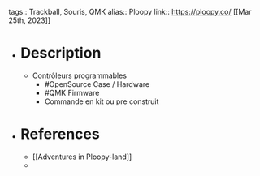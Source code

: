 tags:: Trackball, Souris, QMK
alias:: Ploopy
link:: https://ploopy.co/
[[Mar 25th, 2023]]

- # Description
	- Contrôleurs programmables
		- #OpenSource Case / Hardware
		- #QMK Firmware
		- Commande en kit ou pre construit
- # References
	- [[Adventures in Ploopy-land]]
	-